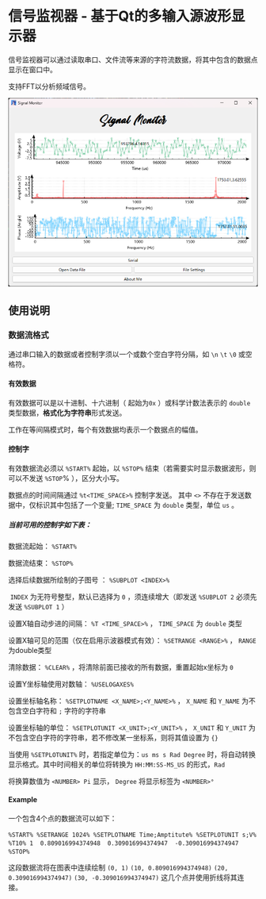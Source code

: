 # 信号监视器 - 基于Qt的多输入源波形显示器

信号监视器可以通过读取串口、文件流等来源的字符流数据，将其中包含的数据点显示在窗口中。

支持FFT以分析频域信号。

![Image text](https://raw.githubusercontent.com/nmpassthf/SignalMonitor/master/Documents/Assets/porgram_img.png)

## 使用说明

### 数据流格式

通过串口输入的数据或者控制字须以一个或数个空白字符分隔，如 `\n` `\t` `\0` 或空格符。

#### 有效数据

有效数据可以是以十进制、十六进制（ 起始为`0x` ）或科学计数法表示的 `double` 类型数据，**格式化为字符串**形式发送。

工作在等间隔模式时，每个有效数据均表示一个数据点的幅值。

#### 控制字

有效数据流必须以 `%START%` 起始，以 `%STOP%` 结束（若需要实时显示数据波形，则可以不发送 `%STOP`% ），区分大小写。

数据点的时间间隔通过 `%t<TIME_SPACE>%` 控制字发送。
其中 `<>` 不存在于发送数据中，仅标识其中包括了一个变量; `TIME_SPACE` 为 `double` 类型，单位 `us` 。

##### 当前可用的控制字如下表：

数据流起始： `%START% `

数据流结束： `%STOP%`

选择后续数据所绘制的子图号 ： `%SUBPLOT <INDEX>%`

​	 `INDEX` 为无符号整型，默认已选择为 `0` ，须连续增大（即发送 `%SUBPLOT 2` 必须先发送 `%SUBPLOT 1` ）

设置X轴自动步进的间隔： `%T <TIME_SPACE>%` ， `TIME_SPACE` 为 `double` 类型

设置X轴可见的范围（仅在启用示波器模式有效）： `%SETRANGE <RANGE>%` ， `RANGE` 为double类型

清除数据： `%CLEAR%` ，将清除前面已接收的所有数据，重置起始x坐标为 `0`

设置Y坐标轴使用对数轴： `%USELOGAXES%`

设置坐标轴名称： `%SETPLOTNAME <X_NAME>;<Y_NAME>%` ， `X_NAME` 和 `Y_NAME`  为不包含空白字符和 `;` 字符的字符串

设置坐标轴的单位： `%SETPLOTUNIT <X_UNIT>;<Y_UNIT>%` ，  `X_UNIT` 和 `Y_UNIT` 为不包含空白字符的字符串，若不修改某一坐标系，则将其值设置为 `{}`

当使用 `%SETPLOTUNIT%` 时，若指定单位为：`us ms s Rad Degree` 时，将自动转换显示格式。其中时间相关的单位将转换为 `HH:MM:SS-MS_US` 的形式，`Rad`

 将换算数值为 `<NUMBER> Pi` 显示， `Degree` 将显示标签为 `<NUMBER>°`

#### Example

一个包含4个点的数据流可以如下：

`%START% %SETRANGE 1024% %SETPLOTNAME Time;Amptitute% %SETPLOTUNIT s;V% %T10% 1  0.809016994374948  0.309016994374947  -0.309016994374947 %STOP%`

这段数据流将在图表中连续绘制 `(0, 1)` `(10, 0.809016994374948)` `(20, 0.309016994374947)` `(30, -0.309016994374947)` 这几个点并使用折线将其连接。